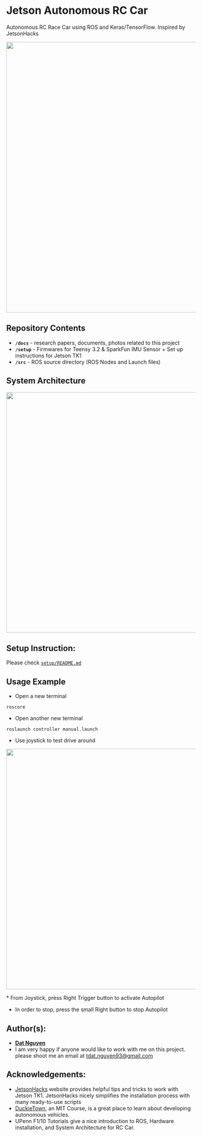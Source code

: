 Jetson Autonomous RC Car
========================
Autonomous RC Race Car using ROS and Keras/TensorFlow. Inspired by JetsonHacks

<p align="center">
<img src="https://github.com/dat-ai/jetson-car/raw/master/docs/img/jetson-car.jpg" width="720">
</p>

Repository Contents
-------------------
* **`/docs`** - research papers, documents, photos related to this project
* **`/setup`** - Firmwares for Teensy 3.2 & SparkFun IMU Sensor + Set up instructions for Jetson TK1
* **`/src`** - ROS source directory (ROS Nodes and Launch files)

System Architecture
-------------------
<p align="center">
<img src="https://github.com/dat-ai/jetson-car/raw/master/docs/architecture.png" width="640">
</p>


Setup Instruction:
------------------
Please check [`setup/README.md`](./setup/README.md)


Usage Example
-------------

* Open a new terminal
```shell
roscore
```

* Open another new terminal
```shell
roslaunch controller manual.launch
```

* Use joystick to test drive around
<p align="center">
<img src="https://github.com/dat-ai/jetson-car/raw/master/docs/img/controller.jpg" width="640">
</p>
* From Joystick, press Right Trigger button to activate Autopilot 

* In order to stop, press the small Right button to stop Autopilot


Author(s):
----------
* [**Dat Nguyen**](https://github.com/dat-ai)
* I am very happy if anyone would like to work with me on this project. please shoot me an email at tdat.nguyen93@gmail.com

Acknowledgements:
-----------------
* [JetsonHacks](http://www.jetsonhacks.com/) website provides helpful tips and tricks to work with Jetson TK1. JetsonHacks nicely simplifies the installation process with many ready-to-use scripts
* [DuckieTown](http://duckietown.mit.edu), an MIT Course,  is a great place to learn about developing autonomous vehicles.
* UPenn F1/10 Tutorials give a nice introduction to ROS, Hardware installation, and System Architecture for RC Car.
